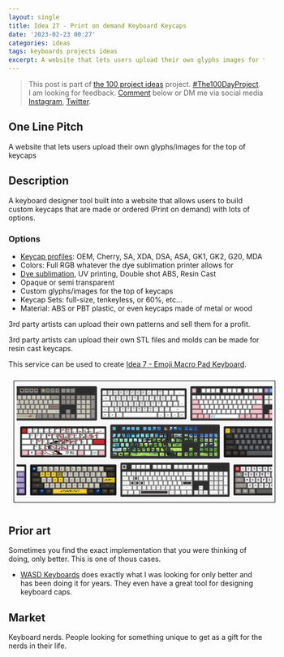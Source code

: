 ```yaml
---
layout: single
title: Idea 27 - Print on demand Keyboard Keycaps
date: '2023-02-23 00:27'
categories: ideas
tags: keyboards projects ideas
excerpt: A website that lets users upload their own glyphs images for the top of keycaps
---
```


> This post is part of [the 100 project ideas](https://blog.abluestar.com/projects/2023-100-ideas/) project. [#The100DayProject](https://www.the100dayproject.org/). I am looking for feedback. <a href='#utterances-comments'>Comment</a> below or DM me via social media <a href="https://instagram.com/funvill" rel="nofollow noopener noreferrer"><i class="fab fa-fw fa-instagram" aria-hidden="true"></i><span class="label">Instagram</span></a>, <a href="https://twitter.com/funvill" rel="nofollow noopener noreferrer"><i class="fab fa-fw fa-twitter" aria-hidden="true"></i><span class="label">Twitter</span></a>.

## One Line Pitch

A website that lets users upload their own glyphs/images for the top of keycaps

## Description

A keyboard designer tool built into a website that allows users to build custom keycaps that are made or ordered (Print on demand) with lots of options.

### Options

- [Keycap profiles](https://keebnews.com/keycap-profiles/0): OEM, Cherry, SA, XDA, DSA, ASA, GK1, GK2, G20, MDA
- Colors: Full RGB whatever the dye sublimation printer allows for
- [Dye sublimation](https://www.youtube.com/watch?v=jNZkzK4l0F8), UV printing, Double shot ABS, Resin Cast
- Opaque or semi transparent
- Custom glyphs/images for the top of keycaps
- Keycap Sets: full-size, tenkeyless, or 60%, etc...
- Material: ABS or PBT plastic, or even keycaps made of metal or wood

3rd party artists can upload their own patterns and sell them for a profit.

3rd party artists can upload their own STL files and molds can be made for resin cast keycaps.

This service can be used to create [Idea 7 - Emoji Macro Pad Keyboard](/idea007-emoji-macro-pad-keyboard).

<img src="/public/uploads/2023/custom-keyboard.png " alt="custom-keyboard" style="float: center; margin: 10px; border: 1px solid black; padding: 5px"/>

## Prior art

Sometimes you find the exact implementation that you were thinking of doing, only better. This is one of thous cases.

- [WASD Keyboards](https://www.wasdkeyboards.com/105-key-iso-custom-cherry-mx-keycap-set.html) does exactly what I was looking for only better and has been doing it for years. They even have a great tool for designing keyboard caps.

## Market

Keyboard nerds. People looking for something unique to get as a gift for the nerds in their life.
